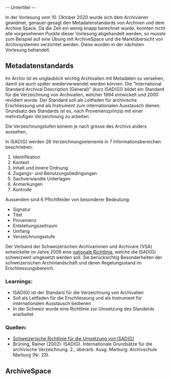 -- Untertitel --

In der Vorlesung vom 10. Oktober 2020 wurde sich dem Archivieren gewidmet, genauer gesagt den Metadatenstandards von Archiven und dem Archive Space. Da die Zeit ein wenig knapp berechnet wurde, konnten nicht alle vorgesehenen Punkte dieser Vorlesung abgehandelt werden, so musste zum Beispiel auf eine Übung mit ArchiveSpace und die Marktübersicht von Archivsystemen verzichtet werden. Diese wurden in der nächsten Vorlesung behandelt.

## Metadatenstandards

Im Archiv ist es unglaublich wichtig Archivalien mit Metadaten zu versehen, damit sie auch später wiederverwendet werden können. Die "International Standard Archival Description (General)" (kurz ISAD(G)) bildet ein Standard für die Verzeichnung von Archivalien, welcher 1994 entwickelt und 2000 revidiert wurde. Der Standard soll als Leitfaden für archivische Erschliessung und als Instrument zum internationalen Ausstausch dienen. Grundsatz des Standards ist es, nach Provenienzprinzip mit einer mehrstufigen Verzeichnung zu arbeiten.

Die Verzeichnungstufen könenn je nach grösse des Archivs anders aussehen,

In ISAD(G) werden 26 Verzeichnungselemente in 7 Informationsbereichen beschrieben:
1. Identifikation
2. Kontext
3. Inhalt und innere Ordnung
4. Zugangs- und Benutzungsbedingungen
5. Sachverwandte Unterlagen
6. Anmerkungen
7. Kontrolle

Ausserdem sind 6 Pflichtfelder von besonderer Bedeutung:
* Signatur
* Titel
* Provenienz
* Entstehungszeitraum
* Umfang
* Verzeichnungsstufe

Der Verband der Schweizerischen Archivarinnen und Archivare (VSA) entwickelte im Jahre 2009 eine [nationale Richtlinie](https://vsa-aas.ch/wp-content/uploads/2015/06/Richtlinien_ISAD_G_VSA_d.pdf), welche die ISAD(G) schweizweit umgesetzt werden soll. Sie berücksichtig Besonderheiten der schweizerischen Archivlandschaft und deren Regelungsstand im Erschliessungsbereich.

### Learnings:
- ISAD(G) ist der Standard für die Verzeichnung von Archivalien
- Soll als Leitfaden für die Erschliessung und als Instrument für internationalen Ausstausch bedienen
- In der Schweiz wurde eine Richtlinie zur Umsetzung des Standards erarbeitet

### Quellen:
- [Schweizerische Richtlinie für die Umsetzung von ISAD(G)](https://vsa-aas.ch/wp-content/uploads/2015/06/Richtlinien_ISAD_G_VSA_d.pdf)
- Brüning, Rainer (2002): ISAD(G). Internationale Grundsätze für die archivische Verzeichnung. 2., überarb. Ausg. Marburg: Archivschule Marburg (Nr. 23).

## ArchiveSpace

